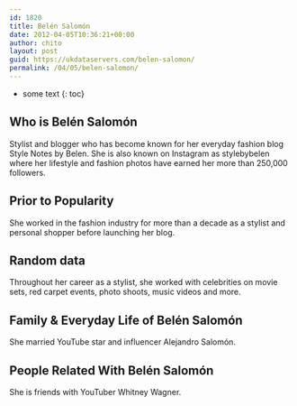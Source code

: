 ```yaml
---
id: 1820
title: Belén Salomón
date: 2012-04-05T10:36:21+00:00
author: chito
layout: post
guid: https://ukdataservers.com/belen-salomon/
permalink: /04/05/belen-salomon/
---
```


* some text
{: toc}


## Who is  Belén Salomón
                  
                  
                  
Stylist and blogger who has become known for her everyday fashion blog Style Notes by Belen. She is also known on Instagram as stylebybelen where her lifestyle and fashion photos have earned her more than 250,000 followers. 
                  
                
                
                
## Prior to Popularity 
                  
                  
                  
She worked in the fashion industry for more than a decade as a stylist and personal shopper before launching her blog. 
                  
                
                
                
## Random data 
                  
                  
                  
Throughout her career as a stylist, she worked with celebrities on movie sets, red carpet events, photo shoots, music videos and more. 
                  
                
                
                
## Family & Everyday Life of Belén Salomón
                  
                  
                  
She married YouTube star and influencer Alejandro Salomón. 
                  
                
                
                
## People Related With  Belén Salomón
                  
                  
                  
She is friends with YouTuber Whitney Wagner. 
                  
                
              
            
          
          
          
    
    
  
